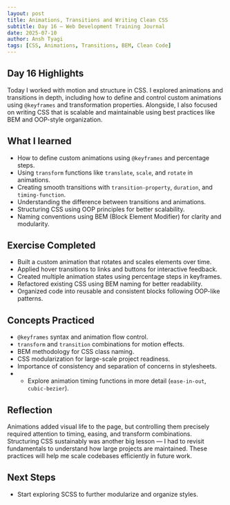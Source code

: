 ```yaml
---
layout: post
title: Animations, Transitions and Writing Clean CSS
subtitle: Day 16 – Web Development Training Journal
date: 2025-07-10
author: Ansh Tyagi
tags: [CSS, Animations, Transitions, BEM, Clean Code]
---
```


## Day 16 Highlights

Today I worked with motion and structure in CSS. I explored animations and transitions in depth, including how to define and control custom animations using `@keyframes` and transformation properties. Alongside, I also focused on writing CSS that is scalable and maintainable using best practices like BEM and OOP-style organization.

## What I learned

- How to define custom animations using `@keyframes` and percentage steps.
- Using `transform` functions like `translate`, `scale`, and `rotate` in animations.
- Creating smooth transitions with `transition-property`, `duration`, and `timing-function`.
- Understanding the difference between transitions and animations.
- Structuring CSS using OOP principles for better scalability.
- Naming conventions using BEM (Block Element Modifier) for clarity and modularity.

## Exercise Completed

- Built a custom animation that rotates and scales elements over time.
- Applied hover transitions to links and buttons for interactive feedback.
- Created multiple animation states using percentage steps in keyframes.
- Refactored existing CSS using BEM naming for better readability.
- Organized code into reusable and consistent blocks following OOP-like patterns.

## Concepts Practiced

- `@keyframes` syntax and animation flow control.
- `transform` and `transition` combinations for motion effects.
- BEM methodology for CSS class naming.
- CSS modularization for large-scale project readiness.
- Importance of consistency and separation of concerns in stylesheets.
- - Explore animation timing functions in more detail (`ease-in-out`, `cubic-bezier`).

## Reflection

Animations added visual life to the page, but controlling them precisely required attention to timing, easing, and transform combinations. Structuring CSS sustainably was another big lesson — I had to revisit fundamentals to understand how large projects are maintained. These practices will help me scale codebases efficiently in future work.

## Next Steps

- Start exploring SCSS to further modularize and organize styles.
